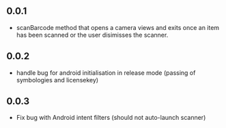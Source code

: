 ## 0.0.1

* scanBarcode method that opens a camera views and exits once an item has been scanned or the user disimisses the scanner.

## 0.0.2

* handle bug for android initialisation in release mode (passing of symbologies and licensekey)

## 0.0.3

* Fix bug with Android intent filters (should not auto-launch scanner)
